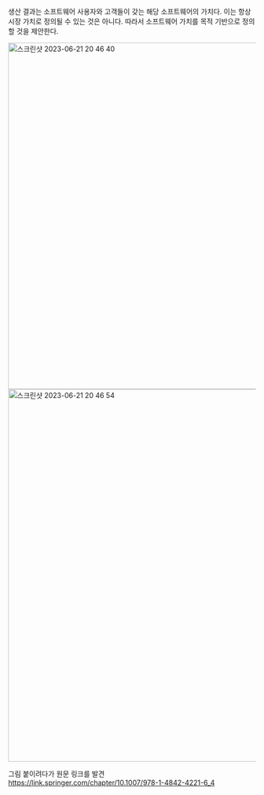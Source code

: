 생산 결과는 소프트웨어 사용자와 고객들이 갖는 해당 소프트웨어의 가치다.
이는 항상 시장 가치로 정의될 수 있는 것은 아니다.
따라서 소프트웨어 가치를 목적 기반으로 정의할 것을 제안한다. 

<img width="705" alt="스크린샷 2023-06-21 20 46 40" src="https://github.com/techy-tales/rethinking-productivity-in-software-engineering/assets/93174137/3a918e1c-9ebd-4606-b2e6-eaa831159201">

<img width="758" alt="스크린샷 2023-06-21 20 46 54" src="https://github.com/techy-tales/rethinking-productivity-in-software-engineering/assets/93174137/39c3544e-82e2-43ff-9cb6-1efd1d262db9">


그림 붙이려다가 원문 링크를 발견
https://link.springer.com/chapter/10.1007/978-1-4842-4221-6_4
